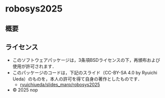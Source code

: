 # robosys2025

## 概要

## ライセンス

- このソフトウェアパッケージは，3条項BSDライセンスの下，再頒布および使用が許可されます．
- このパッケージのコードは，下記のスライド（CC-BY-SA 4.0 by Ryuichi Ueda）のものを，本人の許可を得て自身の著作としたものです．
    - [ryuichiueda/slides_marp/robosys2025](https://github.com/ryuichiueda/slides_marp/tree/master/robosys2025)
- © 2025 nop

